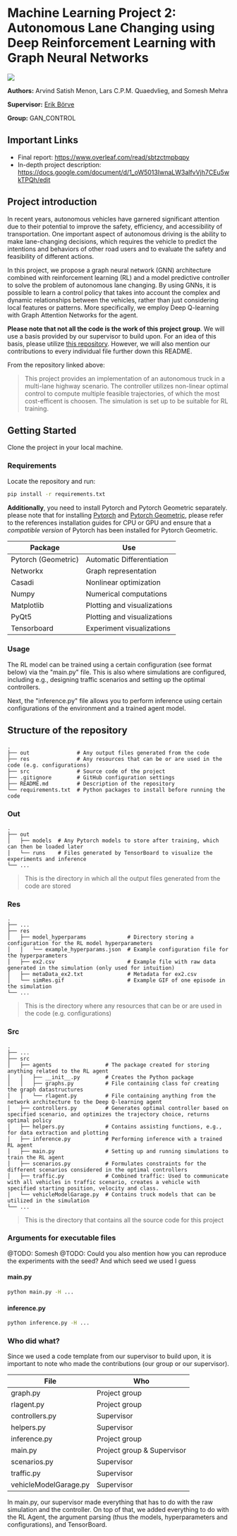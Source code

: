 # Machine Learning Project 2: Autonomous Lane Changing using Deep Reinforcement Learning with Graph Neural Networks

![](https://github.com/BorveErik/Autonomous-Truck-Sim/blob/RL_training_env/simRes.gif)

**Authors:** Arvind Satish Menon, Lars C.P.M. Quaedvlieg, and Somesh Mehra

**Supervisor:** [Erik Börve](mailto://borerik@chalmers.se) 

**Group:** GAN_CONTROL

## Important Links
- Final report: https://www.overleaf.com/read/sbtzctmpbqpy
- In-depth project description: https://docs.google.com/document/d/1_oW5013IwnaLW3alfvVjh7CEu5wkTPQh/edit

## Project introduction

In recent years, autonomous vehicles have garnered significant attention due to their potential to improve the safety, 
efficiency, and accessibility of transportation. One important aspect of autonomous driving is the ability to make 
lane-changing decisions, which requires the vehicle to predict the intentions and behaviors of other road users and to 
evaluate the safety and feasibility of different actions. 

In this project, we propose a graph neural network (GNN) architecture combined with reinforcement learning (RL) and a model 
predictive controller to solve the problem of autonomous lane changing. By using GNNs, it is possible to learn a control 
policy that takes into account the complex and dynamic relationships between the vehicles, rather than just considering 
local features or patterns. More specifically, we employ Deep Q-learning with Graph Attention Networks for the agent.

**Please note that not all the code is the work of this project group**. We will use a basis provided by our supervisor
to build upon. For an idea of this basis, please utilize [this repository](https://github.com/BorveErik/Autonomous-Truck-Sim).
However, we will also mention our contributions to every individual file further down this README.

From the repository linked above:

>  This project provides an implementation of an autonomous truck in a multi-lane highway scenario. The controller utilizes
 non-linear optimal control to compute multiple feasible trajectories, of which the most cost-efficent is choosen. The 
 simulation is set up to be suitable for RL training.

## Getting Started

Clone the project in your local machine.

### Requirements

Locate the repository and run:
  ```sh
  pip install -r requirements.txt
  ```

**Additionally**, you need to install Pytorch and Pytorch Geometric separately. please note that for installing 
[Pytorch](https://pytorch.org/get-started/locally/) and [Pytorch Geometric](https://pytorch-geometric.readthedocs.io/en/latest/notes/installation.html),
please refer to the references installation guides for CPU or GPU and ensure that a *compatible version* of Pytorch has 
been installed for Pytorch Geometric.

| Package             | Use                         |
|---------------------|-----------------------------|
| Pytorch (Geometric) | Automatic Differentiation   |
| Networkx            | Graph representation        |
| Casadi              | Nonlinear optimization      |
| Numpy               | Numerical computations      |
| Matplotlib          | Plotting and visualizations |
| PyQt5               | Plotting and visualizations |
| Tensorboard         | Experiment visualizations   |

### Usage

The RL model can be trained using a certain configuration (see format below) via the "main.py" file. This is also where 
simulations are configured, including e.g., designing traffic scenarios and setting up the optimal controllers.

Next, the "inference.py" file allows you to perform inference using certain configurations of the environment and a
trained agent model.


## Structure of the repository

    .
    ├── out               # Any output files generated from the code
    ├── res               # Any resources that can be or are used in the code (e.g. configurations)
    ├── src               # Source code of the project
    ├── .gitignore        # GitHub configuration settings
    ├── README.md         # Description of the repository
    └── requirements.txt  # Python packages to install before running the code

### Out
    .
    ├── out                   
    │   ├── models  # Any Pytorch models to store after training, which can then be loaded later
    │   └── runs    # Files generated by TensorBoard to visualize the experiments and inference
    └── ...

> This is the directory in which all the output files generated from the code are stored

### Res
    .
    ├── ...
    ├── res                   
    │   ├── model_hyperparams             # Directory storing a configuration for the RL model hyperparameters
    │   │   └── example_hyperparams.json  # Example configuration file for the hyperparameters
    │   ├── ex2.csv                       # Example file with raw data generated in the simulation (only used for intuition)
    │   ├── metaData_ex2.txt              # Metadata for ex2.csv
    │   └── simRes.gif                    # Example GIF of one episode in the simulation
    └── ...

> This is the directory where any resources that can be or are used in the code (e.g. configurations)

### Src
    .
    ├── ...
    ├── src  
    │   ├── agents                 # The package created for storing anything related to the RL agent
    │   │   ├── __init__.py        # Creates the Python package
    │   │   ├── graphs.py          # File containing class for creating the graph datastructures
    │   │   └── rlagent.py         # File containing anything from the network architecture to the Deep Q-learning agent
    │   ├── controllers.py         # Generates optimal controller based on specified scenario, and optimizes the trajectory choice, returns optimal policy
    │   ├── helpers.py             # Contains assisting functions, e.g., for data extraction and plotting
    │   ├── inference.py           # Performing inference with a trained RL agent
    │   ├── main.py                # Setting up and running simulations to train the RL agent
    │   ├── scenarios.py           # Formulates constraints for the different scenarios considered in the optimal controllers
    │   ├── traffic.py             # Combined traffic: Used to communicate with all vehicles in traffic scenario, creates a vehicle with specified starting position, velocity and class.
    │   └── vehicleModelGarage.py  # Contains truck models that can be utilized in the simulation
    └── ...

> This is the directory that contains all the source code for this project

### Arguments for executable files

@TODO: Somesh
@TODO: Could you also mention how you can reproduce the experiments with the seed? And which seed we used I guess

#### main.py

```bash
python main.py -H ...
```

#### inference.py

```bash
python inference.py -H ...
```


### Who did what?

Since we used a code template from our supervisor to build upon, it is important to note who made the contributions (our
group or our supervisor).

| File                  | Who                        |
|-----------------------|----------------------------|
| graph.py              | Project group              |
| rlagent.py            | Project group              |
| controllers.py        | Supervisor                 |
| helpers.py            | Supervisor                 |
| inference.py          | Project group              |
| main.py               | Project group & Supervisor |
| scenarios.py          | Supervisor                 |
| traffic.py            | Supervisor                 |
| vehicleModelGarage.py | Supervisor                 |

In main.py, our supervisor made everything that has to do with the raw simulation and the controller. On top of that, we
added everything to do with the RL Agent, the argument parsing (thus the models, hyperparameters and configurations), and
TensorBoard.
